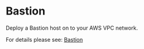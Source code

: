 # Bastion

Deploy a Bastion host on to your AWS VPC network.

For details please see: [Bastion](https://github.com/gruntwork-io/terraform-aws-service-catalog/tree/master/modules/mgmt/bastion-host/README.adoc)


<!-- ##DOCS-SOURCER-START
{"sourcePlugin":"Service Catalog Reference","hash":"1b62950733753a2c7ca492e35e538385"}
##DOCS-SOURCER-END -->

